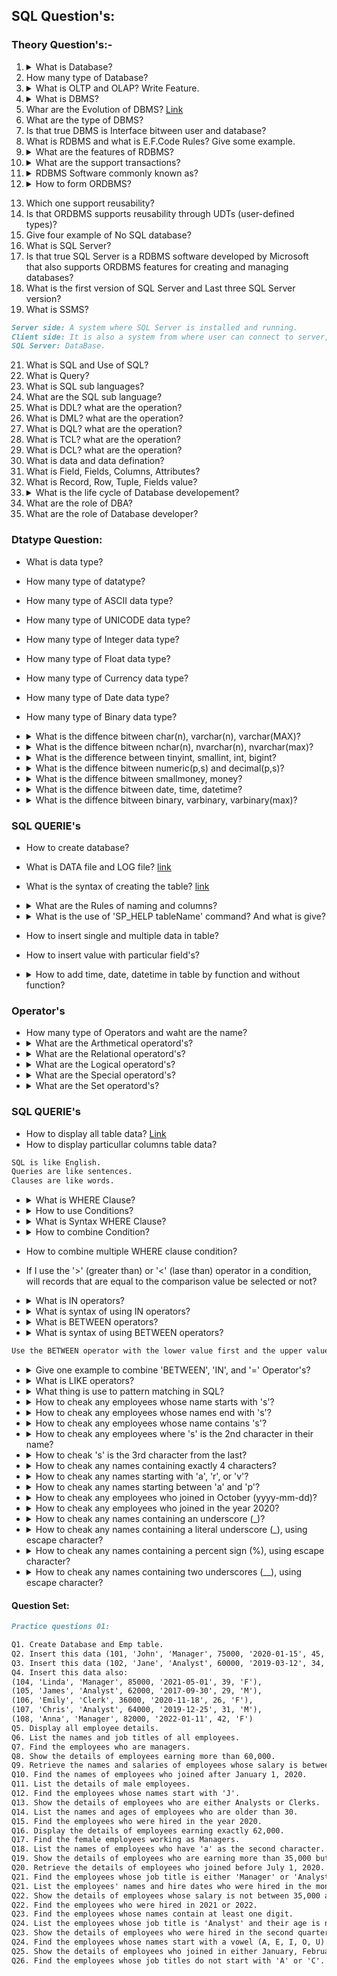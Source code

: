 ## SQL Question's:

### Theory Question's:-

<!-- 33. <details>
    <summary></summary>
    <hr/>
    <hr/>
    </details> -->

1. <details>
   <summary>What is Database?</summary>
   <hr/>
   Collection of Realted data.
   <hr/>
   </details>
2. How many type of Database?
3. <details>
   <summary>What is OLTP and OLAP? Write Feature.</summary>
   <hr/>
   OLTP (Online Transaction Processing): Day-to-day transaction, CRUD operation, Highly normalized data structure, Simple/Short Queries, Response time milliseconds to seconds.
   <br/>
   OLAP (Online Analytical Processing): Complex data analysis, Read operation, Denormalized with multi-dimensional schemas data structure, Complex Queries, Response time Second to minutes.
   <hr/>
   </details>
4. <details>
   <summary>What is DBMS?</summary>
   <hr/>
   DBMS (database management system): It is a software used to create, manage, and manipulate databases. DBMS is an inteface between user and database. DBMS allows users to create, read, update, delete data.
   <hr/>
   </details>
5. Whar are the Evolution of DBMS? [Link](https://codecomponents.hashnode.dev/sql-server-tutorials#heading-evolution-of-dbms)
6. What are the type of DBMS?
7. Is that true DBMS is Interface bitween user and database?
8. What is RDBMS and what is E.F.Code Rules? Give some example.
9. <details>
   <summary>What are the features of RDBMS?</summary>
   <hr/>
   Easy to access and manipulate data.<br/>
   Less duplication of data.<br/>
   More Security.<br/> 
   Support Data Sharing, Data Integrity and Transactions(ACID properties).
   <hr/>
   </details>
10. <details>
    <summary>What are the support transactions?</summary>
    <hr/>
    <b>Support transactions (ACID properties):</b><br/> 
    <b>Atomicity: </b>Transaction completely successfull or not.<br/>
    <b>Consistency: </b>Transactions data move database from one valid state to another<br/>
    <b>Isolation: </b>Ensures transactions do not affect each other.<br/>
    <b>Durability: </b>Ensures committed transaction are permanently saved.<br/>
    <hr/>
    </details>
11. <details>
    <summary>RDBMS Software commonly known as?</summary>
    <hr/>
    SQL Database
    <hr/>
    </details>
12. <details>
        <summary>How to form ORDBMS?</summary>
        <hr/>
        ORDBMS (Object Relational Database Management System):<br/>
        <b>Cobination: </b> ORDBMS = RDBMS + OOP(from OOP's take Reusability, Security).
        <hr/>
        </details>
<!---------------------------Mritunjay------------------------->





13. Which one support reusability?
14. Is that ORDBMS supports reusability through UDTs (user-defined types)?
15. Give four example of No SQL database?
16. What is SQL Server?
17. Is that true SQL Server is a RDBMS software developed by Microsoft that also supports ORDBMS features for creating and managing databases?
18. What is the first version of SQL Server and Last three SQL Server version?
19. What is SSMS?

```md
Server side: A system where SQL Server is installed and running.
Client side: It is also a system from where user can connect to server, submit request and receives request.
SQL Server: DataBase.
```

21. What is SQL and Use of SQL?
22. What is Query?
23. What is SQL sub languages?
24. What are the SQL sub language?
25. What is DDL? what are the operation?
26. What is DML? what are the operation?
27. What is DQL? what are the operation?
28. What is TCL? what are the operation?
29. What is DCL? what are the operation?
30. What is data and data defination?
31. What is Field, Fields, Columns, Attributes?
32. What is Record, Row, Tuple, Fields value?
33. <details>
    <summary>What is the life cycle of Database developement?</summary>
    <hr/>
    <ol>
        <li>Analyze</li>
        <li>Design(database designers or     architects): Techniques used-> ER Model (Entity-relationship model), Normalization</li>
        <li>Develope: Developerd by Developer and DBA(Database admin).</li>
        <li>Test: tested by QA(Quality assurance) team. Manual and automation like selenium.</li>
        <li>Deploy/Implement: Copy database  development server to the production server.</li>
        <li>Maintenance: Support and optimization.</li>
    </ol> 
      <hr/>
    </details>
34. What are the role of DBA?
35. What are the role of Database developer?

### Dtatype Question:

- What is data type?
- How many type of datatype?
- How many type of ASCII data type?
- How many type of UNICODE data type?
- How many type of Integer data type?
- How many type of Float data type?
- How many type of Currency data type?
- How many type of Date data type?
- How many type of Binary data type?
- <details>
    <summary> What is the diffence bitween char(n), varchar(n), varchar(MAX)?</summary>
    <hr/>
    Allows only ASCII chars (256 chars)
    <ol>
        <li>char(n):- 8000 char, use for specified size, memory west, Syntax -> char(n), Example -> char(100).</li>
        <li>varchar(n):- 8000 char, use for required size, not memory west, Syntax -> varchar(n), Example -> varchar(50).</li>
        <li>varchar(max):- 2GB, use for very large size, not memory west, Syntax -> varchar(MAX), Example -> varchar().</li>

    </ol> 
    <hr/>
    </details>

- <details>
    <summary>What is the diffence bitween nchar(n), nvarchar(n), nvarchar(max)?</summary>
    <hr/>
    Allows unicode chars (65536 chars) that includes all ascii chars and chars belongs to different languages. And take 2 bytes per character.
    <ol>
    <li>nchar(n): 4000 char, Syntax -> nchar(n),   Example -> nchar(120)</li>
    <li>nvarchar(n): 400 char, Syntax -> nvarchar(n),Example -> nvarchar(500) </li>
    <li>nvarchar(MAX): 2GB, Syntax -> nvarchar(MAX),Example -> nvarchar(MAX) </li>
    </ol> 
    <hr/>
    </details>

- <details>
    <summary>What is the difference between tinyint, smallint, int, bigint?</summary>
    <hr/>
    <ol>
    <li><b>Tinyint: </b>Storage size 1 byte, Range 0 to 255, Example -> AgeGroup Tinyint; /*(AgeGroup values: 0for children, 1 for teenagers, 2 for adults, 3 forseniors)*/</li>
    <li><b>Smallint: </b>Storage size 2 bytes, Range -32,768 to 32,767, Example -> QuantityOnHand SMALLINT; /*Quantity ranges from 0 to 32,767*/</li>
    <li><b>Int: </b>Storage size 4 bytes, Range -2<sup>31</sup> to  2<sup>31</sup>-1, Example -> EmployeeID INT; /*For id*/</li>
    <li><b>Bigint: </b>Storage size 8 bytes, Range -2<sup>63</sup> to 2<sup>63</sup>-1, Example -> TransactionID BIGINT; /*Large unique identifier for each transaction*/</li>
    <li><b>Numeric: </b> Storage size 5 to 17 bytes, RangeVaries based on precision (p), Example -> empid NUMERIC(4); /*4 is the number of digits (10 - ok,100 - ok, 1000 - ok, 10000 - not ok)*/</li>
    </ol> 
    <hr/>
    </details>

- <details>
    <summary>What is the diffence bitween numeric(p,s) and decimal(p,s)?</summary>
    <hr/>
    Numeric(p): Allows numbers without decimal upto 38 digits. Example: empid Number(4);
    <ol>
    Numeric(p,s) and Decimal(p,s) both are same.
    <li>Allows float value.</li>
    <li><b>p (precision)</b>: total number of digits.</li>
    <li><b>s (scale)</b>: number after the decimal</li>
    <li>Example: Numeric(5,2) or Decimal(5,2)</li>
    </ol> 
    <hr/>
    </details>

- <details>
    <summary>What is the diffence bitween smallmoney, money?</summary>
    <hr/>

    <ol>
    <li><b>SmallMoney</b>: Storage size 4 bytes, Range -2<sup>31</sup> to  2<sup>31</sup>-1, Example -> SmallAmount SmallMoney </li>

    <li><b>Money</b>: Storage size 8 bytes, Range -2<sup>63</sup> to  2<sup>63</sup>-1, Example -> LargeAmount Money </li>
    </ol> 
    <hr/>
    </details>

- <details>
    <summary>What is the diffence bitween date, time, datetime?</summary>
    <hr/>
    <ol>
    <li><b>DATE: </b>Only allows date. The default date format in SQL Server is yyyy-mm-dd. Example -> dob DATE</li>

    <li><b>TIME: </b>Only allows time. The default time format is hh:mi:ss. Example -> login TIME</li>

    <li><b>DATETIME: </b>Allows date & time both. The default date format in SQL Server is yyyy-mm-dd hh:mi:ss. Example -> signup DATETIME</li>
    </ol> 
    <hr/>
    </details>

- <details>
    <summary>What is the diffence bitween binary, varbinary, varbinary(max)?</summary>
    <hr/>
    <ol>
        <li></li>
    </ol> 
    <hr/>
    </details>

### SQL QUERIE's

- How to create database?
- What is DATA file and LOG file? [link](https://codecomponents.hashnode.dev/sql-server-tutorials?t=1721824968922#heading-create-a-new-database)
- What is the syntax of creating the table? [link](https://codecomponents.hashnode.dev/sql-server-tutorials?t=1721824968922#heading-creating-tables-in-sql-server)
- <details>
    <summary>What are the Rules of naming and columns?</summary>
    Start alphabet, name not more long then 128 charachter, a table only 1024 columns. name contain only '_', '#', and '$'.
  </details>

- <details>
    <summary> What is the use of 'SP_HELP tableName' command? And what is give?</summary>
    Provides information about the structure of a specified table like column name, data type, length of fields and etc.
  </details>

- How to insert single and multiple data in table?
- How to insert value with particular field's?
- <details>
    <summary> How to add time, date, datetime in table by function and without function?</summary>
    GETDATE() or '2019-08-22' or '05:32:00' or '2019-08-22 05:32:00'
  </details>

### Operator's

- How many type of Operators and waht are the name?
- <details>
  <summary> What are the Arthmetical operatord's?</summary>
    +, -, *, /, %
  </details>
- <details>
  <summary> What are the Relational operatord's?</summary>
    , >, >=, <, <=, = or <> 
  </details>
- <details>
  <summary> What are the Logical operatord's?</summary>
    AND, OR, NOT
  </details>
- <details>
  <summary>What are the Special operatord's?</summary>
    BETWEEN , IN ,LIKE ,IS ,ANY ,ALL ,EXISTS ,PIVOT
  </details>
- <details>
  <summary> What are the Set operatord's?</summary>
    UNION ,UNION ALL ,INTERSECT ,EXCEPT
  </details>

### SQL QUERIE's

- How to display all table data? [Link](https://codecomponents.hashnode.dev/sql-server-tutorials?t=1721824968922#heading-displaying-data)
- How to display particullar columns table data?

```md
SQL is like English.
Queries are like sentences.
Clauses are like words.
```

- <details>
  <summary> What is WHERE Clause?</summary>
    The WHERE clause is used to filter records that match certain conditions. It helps to get specific rows from a table based on a given condition.
  </details>

- <details>
  <summary>How to use Conditions?</summary>
    Conditions: The condition typically follows the format.</br>
    <pre>COLNAME OP VALUE</pre>
    COLNAME: The column name to apply the condition to.</br>
    OP: A relational operator (e.g., >, >=, <, <=, =, <>).</br>
    VALUE: The value to compare against.
  </details>

- <details>
  <summary> What is Syntax WHERE Clause?</summary>
    Select columns FROM tableName WHERE condition;
    <br/>or<br/>
    Select * FROM tableName WHERE condition;
  </details>

- <details>
  <summary>How to combine Condition?</summary>
    Using 'AND' and 'OR' operators.
  </details>

- How to combine multiple WHERE clause condition?
- If I use the '>' (greater than) or '<' (lase than) operator in a condition, will records that are equal to the comparison value be selected or not?

- <details>
  <summary>What is IN operators?</summary>
    Use the IN operator for list comparison. Use the IN operator for "=" comparison with multiple values. Allowing for a cleaner and more readable way to check if a value matches any value in a list.
  </details>

- <details>
  <summary>What is syntax of using IN operators?</summary>
    SELECT * FROM tableName WHERE columnsName IN (v1, v2, v3,...);
  </details>

- <details>
  <summary>What is BETWEEN operators?</summary>
    The BETWEEN operator is used for range comparisons, allowing you to select values within a given range.
  </details>

- <details>
  <summary>What is syntax of using BETWEEN operators?</summary>
    SELECT * FROM tableName WHERE columnsName BETWEEN v1 AND V8;
  </details>

```md
Use the BETWEEN operator with the lower value first and the upper value second to ensure correct results.
```

- <details>
  <summary>Give one example to combine 'BETWEEN', 'IN', and '=' Operator's?</summary>
    <pre>select * from emp where age in (32, 28, 27) and Id Between 2 and 5 and CharName = 'Ravonna';</pre>
  </details>

- <details>
  <summary>What is LIKE operators?</summary>
    The LIKE operator is used for pattern matching in SQL. It allows you to search for a specified pattern in a column.
  </details>

- <details>
  <summary>What thing is use to pattern matching in SQL?</summary>
    For pattern matching we use Wildcard Characters.<br/>
    <b>Two types of Wildcard Characters:</b><br/>
    '%': Represents zero or more characters<br/>
    '_': Represents a single character<br/>
  </details>

- <details>
   <summary>How to cheak any employees whose name starts with 's'?</summary>
     <pre>SELECT * FROM EMP WHERE ENAME LIKE  's%';</pre>
  </details>

- <details>
   <summary>How to cheak any employees whose names end with 's'?</summary>
     <pre>SELECT * FROM EMP WHERE ENAME LIKE  '%s';</pre>
  </details>

- <details>
   <summary>How to cheak any employees whose name contains 's'?</summary>
     <pre>SELECT * FROM EMP WHERE ENAME LIKE  '%s%';</pre>
  </details>

- <details>
   <summary>How to cheak any employees where 's' is the 2nd character in their name?</summary>
     <pre>SELECT * FROM EMP WHERE ENAME LIKE  '_s%';</pre>
  </details>

- <details>
   <summary>How to cheak 's' is the 3rd character from the last?</summary>
     <pre>SELECT * FROM EMP WHERE ENAME LIKE  '%s__';</pre>
  </details>

- <details>
   <summary>How to cheak any names containing exactly 4 characters?</summary>
     <pre>SELECT * FROM EMP WHERE ENAME LIKE  '____';</pre>
  </details>

- <details>
   <summary>How to cheak any names starting with 'a', 'r', or 'v'?</summary>
     <pre>SELECT * FROM EMP WHERE ENAME LIKE  '[arv]%';</pre>
  </details>

- <details>
   <summary>How to cheak any names starting between 'a' and 'p'?</summary>
     <pre>SELECT * FROM EMP WHERE ENAME LIKE  '[a-p]%';</pre>
  </details>

- <details>
   <summary>How to cheak any employees who joined in October (yyyy-mm-dd)?</summary>
     <pre>SELECT * FROM EMP WHERE HIREDATE LIKE  '_____10___';</pre>
  </details>

- <details>
   <summary>How to cheak any employees who joined in the year 2020?</summary>
     <pre>SELECT * FROM EMP WHERE HIREDATE LIKE  '2020%';</pre>
  </details>

- <details>
   <summary>How to cheak any names containing an underscore (_)?</summary>
     <pre>SELECT * FROM EMP WHERE ENAME LIKE  '%_%';</pre>
  </details>

- <details>
   <summary>How to cheak any names containing a literal underscore (_), using escape character?</summary>
     <pre>SELECT * FROM EMP WHERE ENAME LIKE  '%\_%' ESCAPE '\';</pre>
  </details>

- <details>
   <summary>How to cheak any names containing a percent sign (%), using escape character?</summary>
     <pre>SELECT * FROM EMP WHERE ENAME LIKE  '%\%%' ESCAPE '\';</pre>
  </details>

- <details>
   <summary>How to cheak any names containing two underscores (__), using escape character?</summary>
     <pre>SELECT * FROM EMP WHERE ENAME LIKE  '%\_%\_%' ESCAPE '\';</pre>
  </details>

#### Question Set:

```md
Practice questions 01:

Q1. Create Database and Emp table.
Q2. Insert this data (101, 'John', 'Manager', 75000, '2020-01-15', 45, 'M').
Q3. Insert this data (102, 'Jane', 'Analyst', 60000, '2019-03-12', 34, 'F'), (103, 'Mike', 'Clerk', 35000, '2018-07-23', 28, 'M')
Q4. Insert this data also:
(104, 'Linda', 'Manager', 85000, '2021-05-01', 39, 'F'),
(105, 'James', 'Analyst', 62000, '2017-09-30', 29, 'M'),
(106, 'Emily', 'Clerk', 36000, '2020-11-18', 26, 'F'),
(107, 'Chris', 'Analyst', 64000, '2019-12-25', 31, 'M'),
(108, 'Anna', 'Manager', 82000, '2022-01-11', 42, 'F')
Q5. Display all employee details.
Q6. List the names and job titles of all employees.
Q7. Find the employees who are managers.
Q8. Show the details of employees earning more than 60,000.
Q9. Retrieve the names and salaries of employees whose salary is between 35,000 and 75,000.
Q10. Find the names of employees who joined after January 1, 2020.
Q11. List the details of male employees.
Q12. Find the employees whose names start with 'J'.
Q13. Show the details of employees who are either Analysts or Clerks.
Q14. List the names and ages of employees who are older than 30.
Q15. Find the employees who were hired in the year 2020.
Q16. Display the details of employees earning exactly 62,000.
Q17. Find the female employees working as Managers.
Q18. List the names of employees who have 'a' as the second character.
Q19. Show the details of employees who are earning more than 35,000 but less than 65,000.
Q20. Retrieve the details of employees who joined before July 1, 2020.
Q21. Find the employees whose job title is either 'Manager' or 'Analyst' and their age is greater than 30.
Q21. List the employees' names and hire dates who were hired in the month of December.
Q22. Show the details of employees whose salary is not between 35,000 and 70,000.
Q22. Find the employees who were hired in 2021 or 2022.
Q23. Find the employees whose names contain at least one digit.
Q24. List the employees whose job title is 'Analyst' and their age is not between 30 and 40.
Q23. Show the details of employees who were hired in the second quarter of any year (April to June).
Q24. Find the employees whose names start with a vowel (A, E, I, O, U).
Q25. Show the details of employees who joined in either January, February, or March of any year.
Q26. Find the employees whose job titles do not start with 'A' or 'C'.
```
